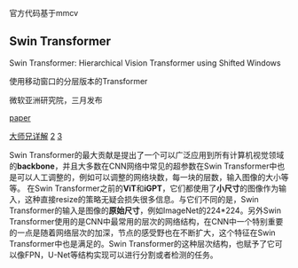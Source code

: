 官方代码基于mmcv

## Swin Transformer

Swin Transformer: Hierarchical Vision Transformer using Shifted Windows

使用移动窗口的分层版本的Transformer

微软亚洲研究院，三月发布

[paper](https://arxiv.org/abs/2103.14030v1?ref=hackernoon.com)

[大师兄详解](https://zhuanlan.zhihu.com/p/361366090)  [2](https://zhuanlan.zhihu.com/p/401661320)  [3](https://zhuanlan.zhihu.com/p/367111046)

Swin  Transformer的最大贡献是提出了一个可以广泛应用到所有计算机视觉领域的**backbone**，并且大多数在CNN网络中常见的超参数在Swin  Transformer中也是可以人工调整的，例如可以调整的网络块数，每一块的层数，输入图像的大小等等。
在Swin  Transformer之前的**ViT**和**iGPT**，它们都使用了**小尺寸**的图像作为输入，这种直接resize的策略无疑会损失很多信息。与它们不同的是，Swin Transformer的输入是图像的**原始尺寸**，例如ImageNet的224*224。另外Swin  Transformer使用的是CNN中最常用的层次的网络结构，在CNN中一个特别重要的一点是随着网络层次的加深，节点的感受野也在不断扩大，这个特征在Swin Transformer中也是满足的。Swin  Transformer的这种层次结构，也赋予了它可以像FPN，U-Net等结构实现可以进行分割或者检测的任务。





